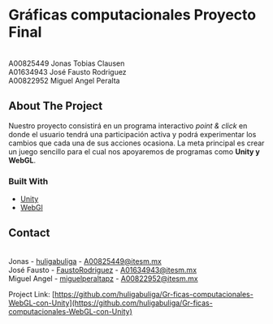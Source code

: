 # Gráficas computacionales Proyecto Final

<br> A00825449 Jonas Tobias Clausen
<br> A01634943 José Fausto Rodriguez
<br> A00822952 Miguel Angel Peralta




<!-- ABOUT THE PROJECT -->
## About The Project

Nuestro proyecto consistirá en un programa interactivo *point & click* en donde el usuario tendrá una participación activa y podrá experimentar los cambios que cada una de sus acciones ocasiona. La meta principal es crear un juego sencillo para el cual nos apoyaremos de programas como **Unity y WebGL**.


<!-- Built With -->
### Built With 
* [Unity](https://docs.unity3d.com/Manual/index.html)
* [WebGl](https://get.webgl.org/)






<!-- CONTACT -->
## Contact

<br> Jonas - [huligabuliga](https://github.com/huligabuliga) - A00825449@itesm.mx
<br> José Fausto - [FaustoRodriguez](https://github.com/FaustoRodriguez) - A01634943@itesm.mx
<br> Miguel Angel - [miguelperaltapz](https://github.com/miguelperaltapz) - A00822952@itesm.mx


Project Link: [https://github.com/huligabuliga/Gr-ficas-computacionales-WebGL-con-Unity](https://github.com/huligabuliga/Gr-ficas-computacionales-WebGL-con-Unity) 
